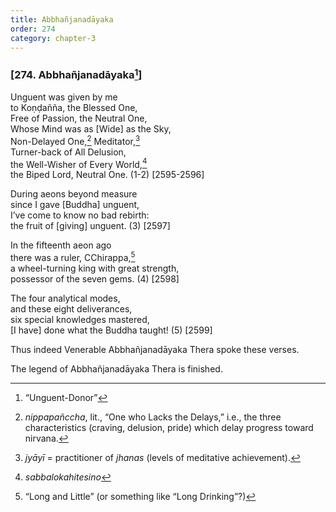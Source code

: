 ```yaml
---
title: Abbhañjanadāyaka
order: 274
category: chapter-3
---
```


### \[274. Abbhañjanadāyaka[^1]\]

Unguent was given by me  
to Koṇḍañña, the Blessed One,  
Free of Passion, the Neutral One,  
Whose Mind was as \[Wide\] as the Sky,  
Non-Delayed One,[^2] Meditator,[^3]  
Turner-back of All Delusion,  
the Well-Wisher of Every World,[^4]  
the Biped Lord, Neutral One. (1-2) \[2595-2596\]

During aeons beyond measure  
since I gave \[Buddha\] unguent,  
I’ve come to know no bad rebirth:  
the fruit of \[giving\] unguent. (3) \[2597\]

In the fifteenth aeon ago  
there was a ruler, <span class="diacritics" data-state="on">C</span><span class="no-diacritics" data-state="off">Ch</span>irappa,[^5]  
a wheel-turning king with great strength,  
possessor of the seven gems. (4) \[2598\]

The four analytical modes,  
and these eight deliverances,  
six special knowledges mastered,  
\[I have\] done what the Buddha taught! (5) \[2599\]

Thus indeed Venerable Abbhañjanadāyaka Thera spoke these verses.

The legend of Abbhañjanadāyaka Thera is finished.

[^1]: “Unguent-Donor”

[^2]: *nippapañ<span class="diacritics" data-state="on">c</span><span class="no-diacritics" data-state="off">ch</span>a*, lit., “One who Lacks the Delays,” i.e., the three characteristics (craving, delusion, pride) which delay progress toward nirvana.

[^3]: *jyāyī* = practitioner of *jhanas* (levels of meditative achievement).

[^4]: *sabbalokahitesino*

[^5]: “Long and Little” (or something like “Long Drinking”?)
